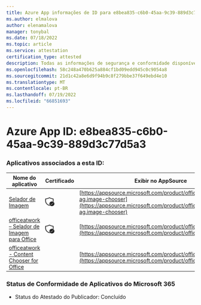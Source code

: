 ```yaml
---
title: Azure App informações de ID para e8bea835-c6b0-45aa-9c39-889d3c77d5a3
ms.author: elmalova
author: elenamalova
manager: tonybal
ms.date: 07/18/2022
ms.topic: article
ms.service: attestation
certification_type: attested
description: Todas as informações de segurança e conformidade disponíveis para e8bea835-c6b0-45aa-9c39-889d3c77d5a3.
ms.openlocfilehash: 58c248a470b625a884cf1bd09edd945c0c9054a8
ms.sourcegitcommit: 21d1c42a8e6d9f94b9c8f279bbe37f649ebd4e10
ms.translationtype: MT
ms.contentlocale: pt-BR
ms.lasthandoff: 07/19/2022
ms.locfileid: "66851693"
---
```

# <a name="azure-app-id-e8bea835-c6b0-45aa-9c39-889d3c77d5a3"></a>Azure App ID: e8bea835-c6b0-45aa-9c39-889d3c77d5a3


### <a name="apps-associated-with-this-id"></a>Aplicativos associados a esta ID:
| **Nome do aplicativo** | **Certificado** | **Exibir no AppSource** |
|--------------|---------------|-----------------------|
| [Selador de Imagem](../forward/officeatwork-ag.image-chooser.md) | <img alt="Certified application badge" src="../media/certified-badge.png" height="25" width="25" /> | [https://appsource.microsoft.com/product/office/officeatwork-ag.image-chooser](https://appsource.microsoft.com/product/office/officeatwork-ag.image-chooser) |
| [officeatwork – Selador de Imagem para Office](../forward/WA200002683.md) | <img alt="Certified application badge" src="../media/certified-badge.png" height="25" width="25" /> | [https://appsource.microsoft.com/product/office/WA200002683](https://appsource.microsoft.com/product/office/WA200002683) |
| [officeatwork - Content Chooser for Office](../forward/WA104380602.md) |  | [https://appsource.microsoft.com/product/office/WA104380602](https://appsource.microsoft.com/product/office/WA104380602) |

### <a name="microsoft-365-app-compliance-status"></a>Status de Conformidade de Aplicativos do Microsoft 365
- Status do Atestado do Publicador: Concluído
